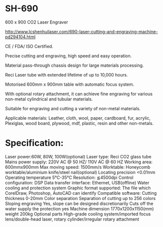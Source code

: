 # SH-690
600 x 900 CO2 Laser Engraver

http://www.lcshenhuilaser.com/690-laser-cutting-and-engraving-machine-pd294104.html


CE / FDA/ ISO Certified. 

Precise cutting and engraving, high speed and easy operation.  

Material pass-through chassis design for large materials processing. 

Reci Laser tube with extended lifetime of up to 10,000 hours.

Motorised 600mm x 900mm table with automatic focus system.

With optional rotary attachment, it can achieve fine engraving for various non-metal cylindrical and tubular materials. 

Suitable for engraving and cutting a variety of non-metal materials.

Applicable materials:
Leather, cloth, wool, paper, cardboard, fur, acrylic, Plexiglas, wood board, plywood, mdf, plastic, resin and other non-metals.

# Specification:

Laser power:60W, 80W, 100W(optional)
Laser type:	Reci CO2 glass tube
Mains power supply:	220V AC @ 50 HZ/ 110V AC @ 60 HZ
Working area:	600mmx900mm
Max moving speed:	1500mm/s
Worktable:	Honeycomb worktable/aluminium knife/steel nail(optional)
Locating precision	<0.01mm
Operating temperature	5℃-35℃
Resolution:	≦4500dpi
Control configuration: DSP
Data transfer interface: Ethernet, USB(offline)
Water cooling and protection system
Graphic format supported:	The file which CorelDraw, Photoshop, AutoCAD can identify
Compatible software:
Cutting thickness	0-20mm 
Color separation	Separation of cutting up to 256 colors
Sloping engraving	Yes, slope can be designed discretionarily
Cuts off the water supply the protection	yes
Machine dimension	1770x1200x1150(mm)
weight	200kg
Optional parts	High-grade cooling system/imported focus lens/double-head laser, rotary cylinder/irregular rotary attachment 
